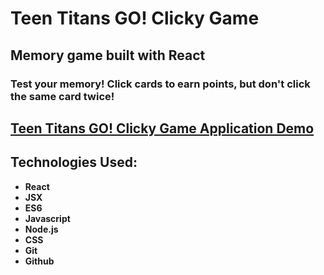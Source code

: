 # Teen Titans GO! Clicky Game

## Memory game built with React

### Test your memory!  Click cards to earn points, but don't click the same card twice!

## [Teen Titans GO!  Clicky Game Application Demo](https://shrouded-dusk-21125.herokuapp.com/)

## Technologies Used:
* **React**
* **JSX**
* **ES6**
* **Javascript**
* **Node.js**
* **CSS**
* **Git**
* **Github**
